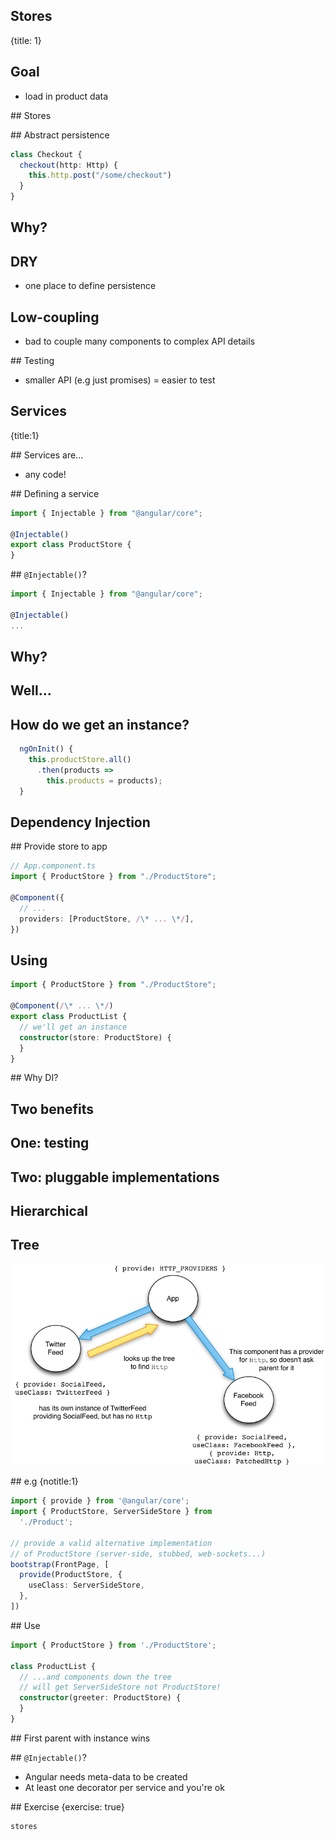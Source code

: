 ## Stores
{title: 1}

## Goal

- load in product data

## Stores

## Abstract persistence

```typescript
class Checkout {
  checkout(http: Http) {
    this.http.post("/some/checkout")
  }
}
```

## Why?

## DRY

- one place to define persistence

## Low-coupling

- bad to couple many components to complex API details

## Testing

- smaller API (e.g just promises) = easier to test

## Services
{title:1}

## Services are...

- any code!

## Defining a service

```typescript
import { Injectable } from "@angular/core";

@Injectable()
export class ProductStore {
}
```

## `@Injectable()`?

```typescript
import { Injectable } from "@angular/core";

@Injectable()
...
```

## Why?

## Well...

## How do we get an instance?

```typescript
  ngOnInit() {
    this.productStore.all()
      .then(products => 
        this.products = products);
  }
```

## Dependency Injection

## Provide store to app

```typescript
// App.component.ts
import { ProductStore } from "./ProductStore";

@Component({
  // ...
  providers: [ProductStore, /\* ... \*/],
})
```

## Using

```typescript
import { ProductStore } from "./ProductStore";

@Component(/\* ... \*/)
export class ProductList {
  // we'll get an instance
  constructor(store: ProductStore) {
  }
}
```

## Why DI?

## Two benefits

## One: testing

## Two: pluggable implementations

## Hierarchical

## Tree

![injector tree](img/injector-tree.png)

## e.g
{notitle:1}

```typescript
import { provide } from '@angular/core';
import { ProductStore, ServerSideStore } from 
  './Product';

// provide a valid alternative implementation
// of ProductStore (server-side, stubbed, web-sockets...)
bootstrap(FrontPage, [
  provide(ProductStore, { 
    useClass: ServerSideStore,
  },
])
```

## Use

```typescript
import { ProductStore } from './ProductStore';

class ProductList {
  // ...and components down the tree 
  // will get ServerSideStore not ProductStore!
  constructor(greeter: ProductStore) { 
  }
}
```

## First parent with instance wins


## `@Injectable()`?

- Angular needs meta-data to be created
- At least one decorator per service and you're ok


## Exercise
{exercise: true}

    stores

